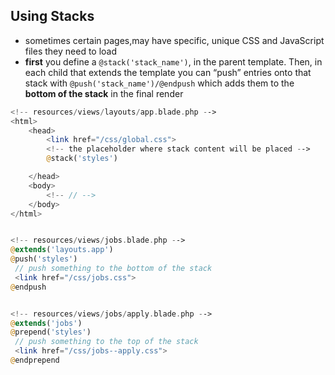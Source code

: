 <!-- @format -->

## Using Stacks

- sometimes certain pages,may have specific, unique CSS and JavaScript files they need to load
- **first** you define a `@stack('stack_name')`, in the parent template. Then, in each child that extends the template you can “push” entries onto that stack with `@push('stack_name')/@endpush` which adds them to the **bottom of the stack** in the final render

```php
<!-- resources/views/layouts/app.blade.php -->
<html>
    <head>
        <link href="/css/global.css">
        <!-- the placeholder where stack content will be placed -->
        @stack('styles')

    </head>
    <body>
        <!-- // -->
    </body>
</html>


<!-- resources/views/jobs.blade.php -->
@extends('layouts.app')
@push('styles')
 // push something to the bottom of the stack
 <link href="/css/jobs.css">
@endpush


<!-- resources/views/jobs/apply.blade.php -->
@extends('jobs')
@prepend('styles')
 // push something to the top of the stack
 <link href="/css/jobs--apply.css">
@endprepend
```
